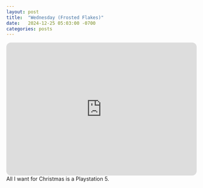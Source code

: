 ```yaml
---
layout: post
title:  "Wednesday (Frosted Flakes)"
date:   2024-12-25 05:03:00 -0700
categories: posts
---
```

<iframe style="border-radius:12px" src="https://open.spotify.com/embed/playlist/5DoaxDOQKm07PoHfxEsNJL?utm_source=generator" width="100%" height="352" frameBorder="0" allowfullscreen="" allow="autoplay; clipboard-write; encrypted-media; fullscreen; picture-in-picture" loading="lazy"></iframe>
All I want for Christmas is a Playstation 5.
